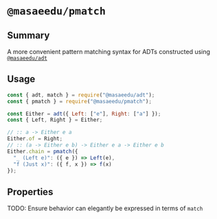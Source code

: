 # `@masaeedu/pmatch`

## Summary

A more convenient pattern matching syntax for ADTs constructed using [`@masaeedu/adt`](https://github.com/masaeedu/adt)

## Usage

```js
const { adt, match } = require("@masaeedu/adt");
const { pmatch } = require("@masaeedu/pmatch");

const Either = adt({ Left: ["e"], Right: ["a"] });
const { Left, Right } = Either;

// :: a -> Either e a
Either.of = Right;
// :: (a -> Either e b) -> Either e a -> Either e b
Either.chain = pmatch({
  "_ (Left e)": ({ e }) => Left(e),
  "f (Just x)": ({ f, x }) => f(x)
});
```

## Properties

TODO: Ensure behavior can elegantly be expressed in terms of `match`
